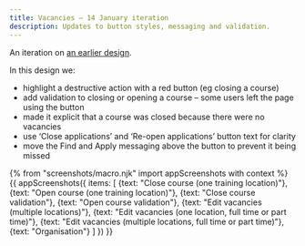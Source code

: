 ```yaml
---
title: Vacancies – 14 January iteration
description: Updates to button styles, messaging and validation.
---
```

An iteration on [an earlier design](/publish-teacher-training-courses/vacancies).

In this design we:

* highlight a destructive action with a red button (eg closing a course)
* add validation to closing or opening a course – some users left the page using the button
* made it explicit that a course was closed because there were no vacancies
* use ‘Close applications’ and ‘Re-open applications’ button text for clarity
* move the Find and Apply messaging above the button to prevent it being missed

{% from "screenshots/macro.njk" import appScreenshots with context %}
{{ appScreenshots({
  items: [
    {text: "Close course (one training location)"},
    {text: "Open course (one training location)"},
    {text: "Close course validation"},
    {text: "Open course validation"},
    {text: "Edit vacancies (multiple locations)"},
    {text: "Edit vacancies (one location, full time or part time)"},
    {text: "Edit vacancies (multiple locations, full time or part time)"},
    {text: "Organisation"}
  ]
}) }}
